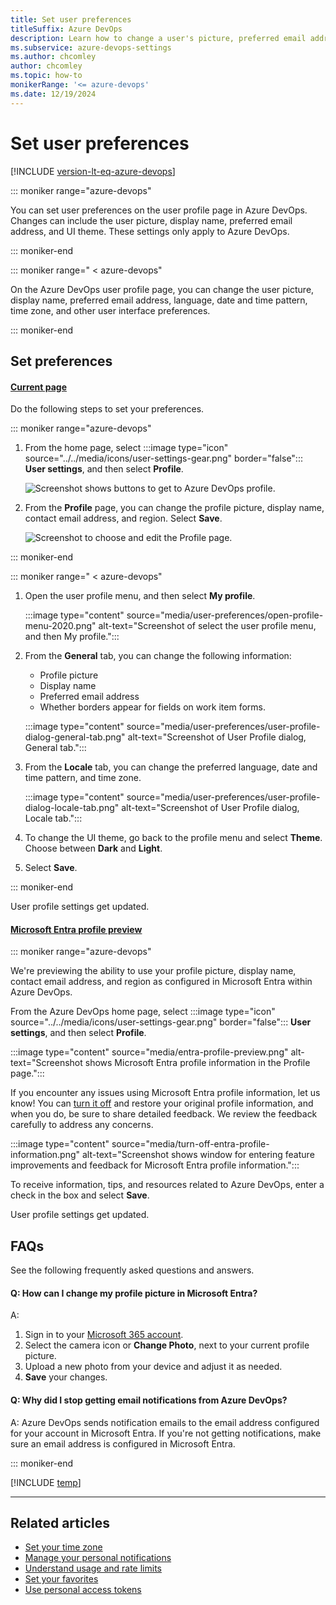 ```yaml
---
title: Set user preferences
titleSuffix: Azure DevOps
description: Learn how to change a user's picture, preferred email address, and other user preferences from the user's Azure DevOps profile.
ms.subservice: azure-devops-settings
ms.author: chcomley
author: chcomley
ms.topic: how-to
monikerRange: '<= azure-devops'
ms.date: 12/19/2024
---
```


# Set user preferences

[!INCLUDE [version-lt-eq-azure-devops](../../includes/version-lt-eq-azure-devops.md)]

::: moniker range="azure-devops"

You can set user preferences on the user profile page in Azure DevOps. Changes can include the user picture, display name, preferred email address, and UI theme. These settings only apply to Azure DevOps.

::: moniker-end

::: moniker range=" < azure-devops"

On the Azure DevOps user profile page, you can change the user picture, display name, preferred email address, language, date and time pattern, time zone, and other user interface preferences.

::: moniker-end

## Set preferences

#### [Current page](#tab/current-page) 

Do the following steps to set your preferences.

::: moniker range="azure-devops"

1. From the home page, select :::image type="icon" source="../../media/icons/user-settings-gear.png" border="false"::: **User settings**, and then select **Profile**.

   ![Screenshot shows buttons to get to Azure DevOps profile.](../../media/open-user-settings-profile-preview.png)

2. From the **Profile** page, you can change the profile picture, display name, contact email address, and region. Select **Save**.

   ![Screenshot to choose and edit the Profile page.](media/edit-about-page-preview.png)

::: moniker-end

::: moniker range=" < azure-devops"

1. Open the user profile menu, and then select **My profile**.

	:::image type="content" source="media/user-preferences/open-profile-menu-2020.png" alt-text="Screenshot of select the user profile menu, and then My profile.":::

2. From the **General** tab, you can change the following information:
   - Profile picture
   - Display name
   - Preferred email address
   - Whether borders appear for fields on work item forms.

	:::image type="content" source="media/user-preferences/user-profile-dialog-general-tab.png" alt-text="Screenshot of User Profile dialog, General tab.":::

3. From the **Locale** tab, you can change the preferred language, date and time pattern, and time zone. 

	:::image type="content" source="media/user-preferences/user-profile-dialog-locale-tab.png" alt-text="Screenshot of User Profile dialog, Locale tab.":::

4. To change the UI theme, go back to the profile menu and select **Theme**. Choose between **Dark** and **Light**.
5. Select **Save**.

::: moniker-end

User profile settings get updated.

#### [Microsoft Entra profile preview](#tab/preview-page) 

<a id="microsoft-entra-profile-preview"></a>

::: moniker range="azure-devops"

We're previewing the ability to use your profile picture, display name, contact email address, and region as configured in Microsoft Entra within Azure DevOps.

From the Azure DevOps home page, select :::image type="icon" source="../../media/icons/user-settings-gear.png" border="false"::: **User settings**, and then select **Profile**.

:::image type="content" source="media/entra-profile-preview.png" alt-text="Screenshot shows Microsoft Entra profile information in the Profile page.":::

If you encounter any issues using Microsoft Entra profile information, let us know! You can [turn it off](../../project/navigation/preview-features.md) and restore your original profile information, and when you do, be sure to share detailed feedback. We review the feedback carefully to address any concerns. 

:::image type="content" source="media/turn-off-entra-profile-information.png" alt-text="Screenshot shows window for entering feature improvements and feedback for Microsoft Entra profile information.":::

To receive information, tips, and resources related to Azure DevOps, enter a check in the box and select **Save**.

User profile settings get updated.

## FAQs

See the following frequently asked questions and answers.

#### Q: How can I change my profile picture in Microsoft Entra?
A: 
1. Sign in to your [Microsoft 365 account](https://www.microsoft365.com/).
2. Select the camera icon or **Change Photo**, next to your current profile picture.
3. Upload a new photo from your device and adjust it as needed.
4. **Save** your changes.

#### Q: Why did I stop getting email notifications from Azure DevOps?

A: Azure DevOps sends notification emails to the email address configured for your account in Microsoft Entra. If you're not getting notifications, make sure an email address is configured in Microsoft Entra. 

::: moniker-end

[!INCLUDE [temp](../../includes/note-new-teams-not-supported.md)]

---

## Related articles

- [Set your time zone](../settings/timezone-settings-usage.md)
- [Manage your personal notifications](../../organizations/notifications/manage-your-personal-notifications.md)
- [Understand usage and rate limits](../../integrate/concepts/rate-limits.md)
- [Set your favorites](../../organizations/notifications/manage-your-personal-notifications.md)
- [Use personal access tokens](../accounts/use-personal-access-tokens-to-authenticate.md)
